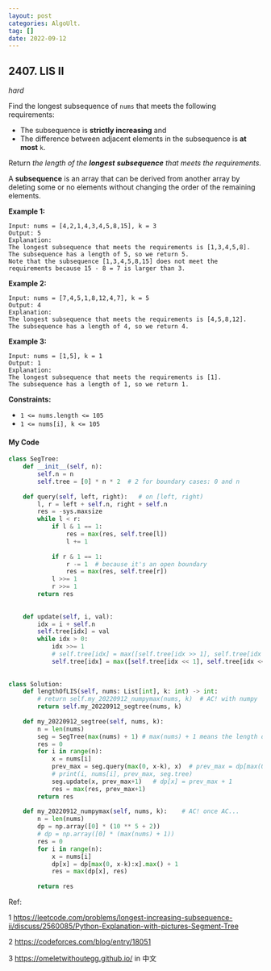 ```yaml
---
layout: post
categories: AlgoUlt.
tag: [] 
date: 2022-09-12
---
```






## 2407. LIS II 

*hard*

Find the longest subsequence of `nums` that meets the following requirements:

- The subsequence is **strictly increasing** and
- The difference between adjacent elements in the subsequence is **at most** `k`.

Return *the length of the **longest** **subsequence** that meets the requirements.*

A **subsequence** is an array that can be derived from another array by deleting some or no elements without changing the order of the remaining elements.

 

**Example 1:**

```
Input: nums = [4,2,1,4,3,4,5,8,15], k = 3
Output: 5
Explanation:
The longest subsequence that meets the requirements is [1,3,4,5,8].
The subsequence has a length of 5, so we return 5.
Note that the subsequence [1,3,4,5,8,15] does not meet the requirements because 15 - 8 = 7 is larger than 3.
```

**Example 2:**

```
Input: nums = [7,4,5,1,8,12,4,7], k = 5
Output: 4
Explanation:
The longest subsequence that meets the requirements is [4,5,8,12].
The subsequence has a length of 4, so we return 4.
```

**Example 3:**

```
Input: nums = [1,5], k = 1
Output: 1
Explanation:
The longest subsequence that meets the requirements is [1].
The subsequence has a length of 1, so we return 1.
```

 

**Constraints:**

- `1 <= nums.length <= 105`
- `1 <= nums[i], k <= 105`



#### My Code

```python
class SegTree:
    def __init__(self, n):
        self.n = n
        self.tree = [0] * n * 2  # 2 for boundary cases: 0 and n
        
    def query(self, left, right):   # on [left, right)
        l, r = left + self.n, right + self.n
        res = -sys.maxsize
        while l < r:
            if l & 1 == 1:
                res = max(res, self.tree[l])
                l += 1
            
            if r & 1 == 1:
                r -= 1  # because it's an open boundary
                res = max(res, self.tree[r])
            l >>= 1
            r >>= 1
        return res
        
        
    def update(self, i, val):
        idx = i + self.n
        self.tree[idx] = val
        while idx > 0:
            idx >>= 1
            # self.tree[idx] = max([self.tree[idx >> 1], self.tree[idx >> 1 | 1]])  # BUG!
            self.tree[idx] = max([self.tree[idx << 1], self.tree[idx << 1 | 1]])
            
            
class Solution:
    def lengthOfLIS(self, nums: List[int], k: int) -> int:
        # return self.my_20220912_numpymax(nums, k)  # AC! with numpy
        return self.my_20220912_segtree(nums, k)
    
    def my_20220912_segtree(self, nums, k):
        n = len(nums)
        seg = SegTree(max(nums) + 1) # max(nums) + 1 means the length of the dp, where dp[i] means LIS end with value 
        res = 0
        for i in range(n):
            x = nums[i]
            prev_max = seg.query(max(0, x-k), x)  # prev_max = dp[max(0, x-k):x]
            # print(i, nums[i], prev_max, seg.tree)
            seg.update(x, prev_max+1)   # dp[x] = prev_max + 1
            res = max(res, prev_max+1)
        return res
    
    def my_20220912_numpymax(self, nums, k):    # AC! once AC...
        n = len(nums)   
        dp = np.array([0] * (10 ** 5 + 2))
        # dp = np.array([0] * (max(nums) + 1))
        res = 0
        for i in range(n):
            x = nums[i]
            dp[x] = dp[max(0, x-k):x].max() + 1
            res = max(dp[x], res)
        
        return res            
```







Ref: 

1 https://leetcode.com/problems/longest-increasing-subsequence-ii/discuss/2560085/Python-Explanation-with-pictures-Segment-Tree

2 https://codeforces.com/blog/entry/18051

3 https://omeletwithoutegg.github.io/ in 中文